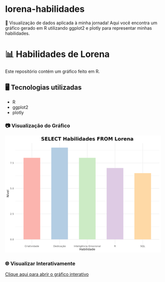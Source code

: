 ﻿# lorena-habilidades
🚀 Visualização de dados aplicada à minha jornada! Aqui você encontra um gráfico gerado em R utilizando ggplot2 e plotly para representar minhas habilidades.
# 📊 Habilidades de Lorena  

Este repositório contém um gráfico feito em R.

## 🖥️ Tecnologias utilizadas  
- R  
- ggplot2  
- plotly  

### 📷 Visualização do Gráfico  
![Gráfico de Habilidades](Gráfico_PNG.png)  

### 🌐 Visualizar Interativamente  
[Clique aqui para abrir o gráfico interativo](https://lorenadss.github.io/lorena-habilidades/Gráfico_HTML.html)    